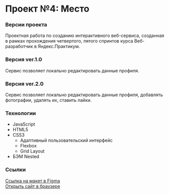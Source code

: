 # Проект №4: Место

### Версии проекта
Проектная работа по созданию интерактивного веб-сервиса, созданная в рамках прохождения четвертого, пятого спринтов курса Веб-разработчик в Яндекс.Практикум.

### **Версия ver.1.0**
Сервис позволяет локально редактировать данные профиля.

### **Версия ver.2.0**
Сервис позволяет локально редактировать данные профиля, добавлять фотографии, удалять их, ставить лайки.

### **Технологии**
* JavaScript
 * HTML5
* CSS3
  * Адаптивный пользовательский интерфейс
  * Flexbox
  * Grid Layout
* БЭМ Nested



### **Cсылки**
[Ссылка на макет в Figma](https://www.figma.com/file/2cn9N9jSkmxD84oJik7xL7/JavaScript.-Sprint-4?node-id=0%3A1)\
[Открыть сайт в браузере](https://helenakai.github.io/mesto/)


